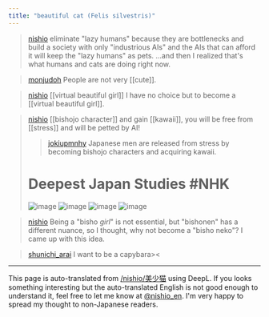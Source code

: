 ```yaml
---
title: "beautiful cat (Felis silvestris)"
---
```


> [nishio](https://twitter.com/nishio/status/1783698842569048424) eliminate "lazy humans" because they are bottlenecks and build a society with only "industrious AIs" and the AIs that can afford it will keep the "lazy humans" as pets. ...and then I realized that's what humans and cats are doing right now.

> [monjudoh](https://twitter.com/monjudoh/status/1784054773345571266) People are not very [[cute]].

> [nishio](https://twitter.com/nishio/status/1784092586984255578) [[virtual beautiful girl]] I have no choice but to become a [[virtual beautiful girl]].

> [nishio](https://twitter.com/nishio/status/1784092774285066622) [[bishojo character]] and gain [[kawaii]], you will be free from [[stress]] and will be petted by AI!
>  >[jokiupmnhy](https://twitter.com/jokiupmnhy/status/1779172444873625847/photo/1/) Japanese men are released from stress by becoming bishojo characters and acquiring kawaii.
>  # Deepest Japan Studies #NHK
>  ![image](https://pbs.twimg.com/media/GLDjtLPWAAELNds?format=jpg&name=small#.png) ![image](https://pbs.twimg.com/media/GLDjvYNXEAAY1Jf?format=jpg&name=small#.png) ![image](https://pbs.twimg.com/media/GLDjwcxXoAEVPNR?format=jpg&name=small#.png) ![image](https://pbs.twimg.com/media/GLDj52sXEAAhj0-?format=jpg&name=small#.png)

> [nishio](https://twitter.com/nishio/status/1784093980046799003) Being a "bisho *girl*" is not essential, but "bishonen" has a different nuance, so I thought, why not become a "bisho neko"? I came up with this idea.

> [shunichi_arai](https://twitter.com/shunichi_arai/status/1784094379675902101) I want to be a capybara><

---
This page is auto-translated from [/nishio/美少猫](https://scrapbox.io/nishio/美少猫) using DeepL. If you looks something interesting but the auto-translated English is not good enough to understand it, feel free to let me know at [@nishio_en](https://twitter.com/nishio_en). I'm very happy to spread my thought to non-Japanese readers.